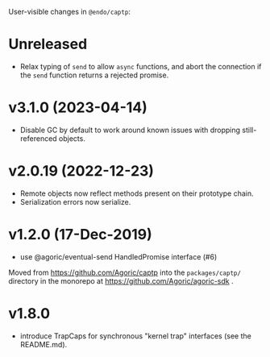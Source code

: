 User-visible changes in `@endo/captp`:

# Unreleased

- Relax typing of `send` to allow `async` functions, and abort the connection if the `send` function returns a rejected promise.

# v3.1.0 (2023-04-14)

- Disable GC by default to work around known issues with dropping
  still-referenced objects.

# v2.0.19 (2022-12-23)

- Remote objects now reflect methods present on their prototype chain.
- Serialization errors now serialize.

# v1.2.0 (17-Dec-2019)

* use @agoric/eventual-send HandledPromise interface (#6)

Moved from https://github.com/Agoric/captp into the `packages/captp/`
directory in the monorepo at https://github.com/Agoric/agoric-sdk .

# v1.8.0

* introduce TrapCaps for synchronous "kernel trap" interfaces (see the
  README.md).

